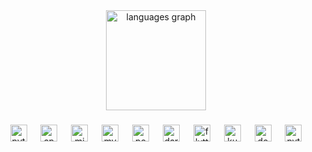 <div align="center">
  <img src="https://github-readme-stats.vercel.app/api/top-langs?username=xechug&locale=en&hide_title=false&layout=compact&card_width=320&langs_count=10&theme=dark&hide_border=false" height="160" alt="languages graph"  />
</div>

###

<div align="center">
  <img src="https://cdn.jsdelivr.net/gh/devicons/devicon/icons/python/python-original.svg" height="27" alt="python logo"  />
  <img width="14" />
  <img src="https://cdn.jsdelivr.net/gh/devicons/devicon/icons/apachekafka/apachekafka-original.svg" height="27" alt="apachekafka logo"  />
  <img width="14" />
  <img src="https://cdn.jsdelivr.net/gh/devicons/devicon/icons/microsoftsqlserver/microsoftsqlserver-plain.svg" height="27" alt="microsoftsqlserver logo"  />
  <img width="14" />
  <img src="https://cdn.jsdelivr.net/gh/devicons/devicon/icons/mysql/mysql-original.svg" height="27" alt="mysql logo"  />
  <img width="14" />
  <img src="https://cdn.jsdelivr.net/gh/devicons/devicon/icons/postgresql/postgresql-original.svg" height="27" alt="postgresql logo"  />
  <img width="14" />
  <img src="https://cdn.jsdelivr.net/gh/devicons/devicon/icons/dart/dart-original.svg" height="27" alt="dart logo"  />
  <img width="14" />
  <img src="https://cdn.jsdelivr.net/gh/devicons/devicon/icons/flutter/flutter-original.svg" height="27" alt="flutter logo"  />
  <img width="14" />
  <img src="https://cdn.jsdelivr.net/gh/devicons/devicon/icons/kubernetes/kubernetes-plain.svg" height="27" alt="kubernetes logo"  />
  <img width="14" />
  <img src="https://cdn.jsdelivr.net/gh/devicons/devicon/icons/docker/docker-original.svg" height="27" alt="docker logo"  />
  <img width="14" />
  <img src="https://cdn.jsdelivr.net/gh/devicons/devicon/icons/pytorch/pytorch-original.svg" height="27" alt="pytorch logo"  />
</div>

###
